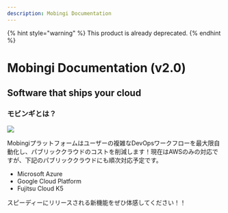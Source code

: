 ```yaml
---
description: Mobingi Documentation
---
```


{% hint style="warning" %}
This product is already deprecated.
{% endhint %}

# Mobingi Documentation \(v2.0\)

## Software that ships your cloud

### モビンギとは？

![](.gitbook/assets/002.png)

Mobingiプラットフォームはユーザーの複雑なDevOpsワークフローを最大限自動化し、パブリッククラウドのコストを削減します！現在はAWSのみの対応ですが、下記のパブリッククラウドにも順次対応予定です。

* Microsoft Azure
* Google Cloud Platform
* Fujitsu Cloud K5

スピーディーにリリースされる新機能をぜひ体感してください！！


